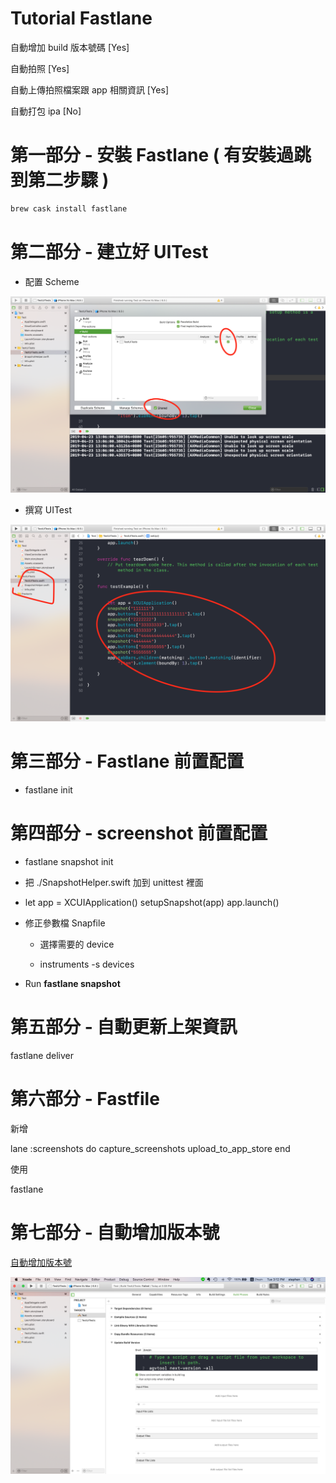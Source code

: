 # Tutorial Fastlane

自動增加 build 版本號碼 [Yes]

自動拍照 [Yes]

自動上傳拍照檔案跟 app 相關資訊 [Yes]

自動打包 ipa [No]

# 第一部分 - 安裝 Fastlane ( 有安裝過跳到第二步驟 )

```bash
brew cask install fastlane
```

# 第二部分 - 建立好 UITest

* 配置 Scheme

![](Images/schema.png)

* 撰寫 UITest

![](Images/uitest.png)

# 第三部分 - Fastlane 前置配置

* fastlane init

# 第四部分 - screenshot 前置配置

* fastlane snapshot init

* 把 ./SnapshotHelper.swift 加到 unittest 裡面

*    let app = XCUIApplication()
        setupSnapshot(app)
        app.launch()

* 修正參數檔 Snapfile

	* 選擇需要的 device

	* instruments -s devices

* Run **fastlane snapshot**

# 第五部分 - 自動更新上架資訊

fastlane deliver

# 第六部分 - Fastfile

新增

lane :screenshots do
  capture_screenshots
  upload_to_app_store
end

使用 

fastlane

# 第七部分 - 自動增加版本號

[自動增加版本號](https://developer.apple.com/library/archive/qa/qa1827/_index.html)

![](Images/autoadd.png)







